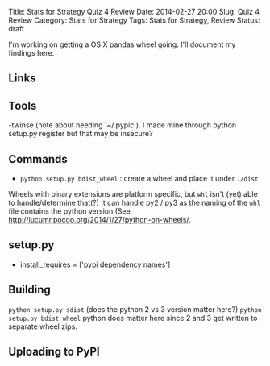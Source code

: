 Title: Stats for Strategy Quiz 4 Review
Date: 2014-02-27 20:00
Slug: Quiz 4 Review
Category: Stats for Strategy
Tags: Stats for Strategy, Review
Status: draft

I'm working on getting a OS X pandas wheel going. I'll document my findings here.

Links
-----


Tools
-----

-twinse (note about needing '~/.pypic'). I made mine through python setup.py register but that may be insecure?

Commands
---------

- `python setup.py bdist_wheel` : create a wheel and place it under `./dist`

Wheels with binary extensions are platform specific, but `whl` isn't (yet) able to handle/determine that(?) It can handle py2 / py3 as the naming of the `whl` file contains the python version (See http://lucumr.pocoo.org/2014/1/27/python-on-wheels/.


setup.py
--------

- install_requires = ['pypi dependency names']


Building
--------

`python setup.py sdist`  (does the python 2 vs 3 version matter here?)
`python setup.py bdist_wheel` python does matter here since 2 and 3 get written to separate wheel zips.

Uploading to PyPI
-----------------
